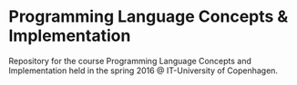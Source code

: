 # Programming Language Concepts & Implementation
Repository for the course Programming Language Concepts and Implementation held in the spring 2016 @ IT-University of Copenhagen.
